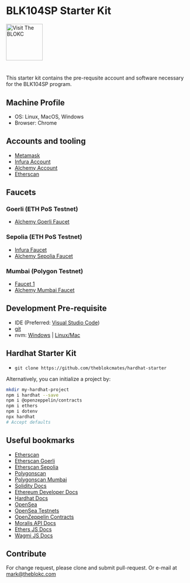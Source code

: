 # BLK104SP Starter Kit
<a href="https://theblokc.com"/>
<img alt="Visit The BLOKC" src="https://theblokc.com/logos/logo.png" style="height: 100px; width:100px;" />
</a>

# 
This starter kit contains the pre-requsite account and software necessary for the BLK104SP program.

## Machine Profile
- OS: Linux, MacOS, Windows
- Browser: Chrome

## Accounts and tooling
- [Metamask](https://chrome.google.com/webstore/detail/metamask/nkbihfbeogaeaoehlefnkodbefgpgknn)
- [Infura Account](https://app.infura.io/register)
- [Alchemy Account](https://alchemy.com/?r=TQ0MjA3MDI1MTM3M)
- [Etherscan](https://etherscan.io/register)

## Faucets
### Goerli (ETH PoS Testnet)
- [Alchemy Goerli Faucet](https://goerlifaucet.com/)

### Sepolia (ETH PoS Testnet)
- [Infura Faucet](https://www.infura.io/faucet/sepolia)
- [Alchemy Sepolia Faucet](https://sepoliafaucet.com/)

### Mumbai (Polygon Testnet)
- [Faucet 1](https://faucet.polygon.technology/)
- [Alchemy Mumbai Faucet](https://mumbaifaucet.com/)

## Development Pre-requisite
- IDE (Preferred: [Visual Studio Code](https://code.visualstudio.com/))
- [git](https://git-scm.com/downloads)
- nvm: [Windows](https://github.com/coreybutler/nvm-windows) | [Linux/Mac](https://github.com/nvm-sh/nvm])

## Hardhat Starter Kit
- `git clone https://github.com/theblokcmates/hardhat-starter`

Alternatively, you can initialize a project by:
```sh
mkdir my-hardhat-project
npm i hardhat --save
npm i @openzeppelin/contracts
npm i ethers
npm i dotenv
npx hardhat
# Accept defaults
```

## Useful bookmarks
- [Etherscan](https://etherscan.io/)
- [Etherscan Goerli](https://goerli.etherscan.io/)
- [Etherscan Sepolia](https://sepolia.etherscan.io/)
- [Polygonscan](https://polygonscan.com/)
- [Polygonscan Mumbai](https://mumbai.polygonscan.com/)
- [Solidity Docs](https://docs.soliditylang.org/)
- [Ethereum Developer Docs](https://ethereum.org/en/developers/docs/)
- [Hardhat Docs](https://hardhat.org/hardhat-runner/docs/)
- [OpenSea](https://opensea.io/)
- [OpenSea Testnets](https://testnets.opensea.io/)
- [OpenZeppelin Contracts](https://www.openzeppelin.com/contracts)
- [Moralis API Docs](https://docs.moralis.io/)
- [Ethers JS Docs](https://docs.ethers.org/v5/)
- [Wagmi JS Docs](https://wagmi.sh/)

## Contribute
For change request, please clone and submit pull-request. Or e-mail at mark@theblokc.com